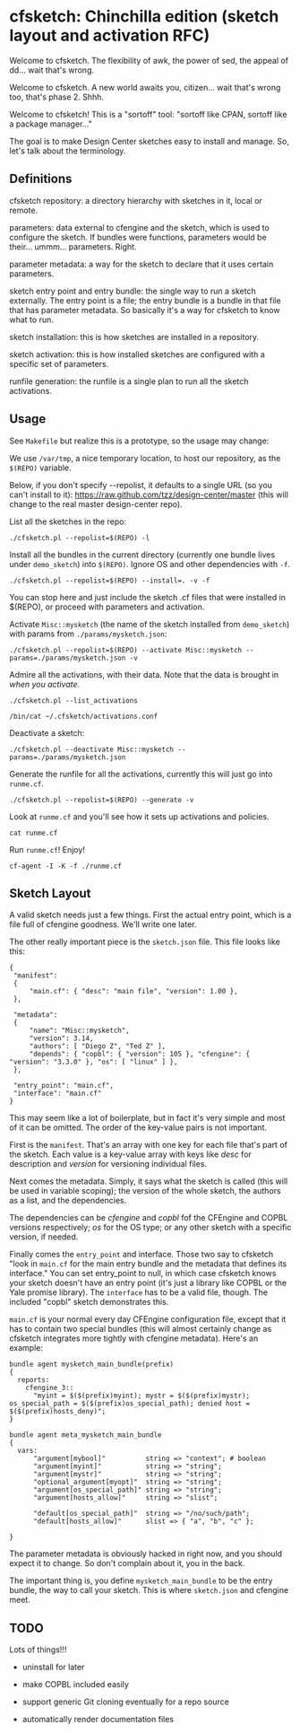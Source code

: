 cfsketch: Chinchilla edition (sketch layout and activation RFC)
==========

Welcome to cfsketch.  The flexibility of awk, the power of sed, the appeal of dd... wait that's wrong.

Welcome to cfsketch.  A new world awaits you, citizen... wait that's wrong too, that's phase 2.  Shhh.

Welcome to cfsketch!  This is a "sortoff" tool: "sortoff like CPAN, sortoff like a package manager..."

The goal is to make Design Center sketches easy to install and manage.  So, let's talk about the terminology.

Definitions
----------

cfsketch repository: a directory hierarchy with sketches in it, local or remote.

parameters: data external to cfengine and the sketch, which is used to configure the sketch.  If bundles were functions, parameters would be their... ummm... parameters.  Right.

parameter metadata: a way for the sketch to declare that it uses certain parameters.

sketch entry point and entry bundle: the single way to run a sketch externally.  The entry point is a file; the entry bundle is a bundle in that file that has parameter metadata.  So basically it's a way for cfsketch to know what to run.

sketch installation: this is how sketches are installed in a repository.

sketch activation: this is how installed sketches are configured with a specific set of parameters.

runfile generation: the runfile is a single plan to run all the sketch activations.

Usage
----------

See `Makefile` but realize this is a prototype, so the usage may change:

We use `/var/tmp`, a nice temporary location, to host our repository, as the `$(REPO)` variable.

Below, if you don't specify --repolist, it defaults to a single URL (so you can't install to it): https://raw.github.com/tzz/design-center/master (this will change to the real master design-center repo).

List all the sketches in the repo:

    ./cfsketch.pl --repolist=$(REPO) -l

Install all the bundles in the current directory (currently one bundle lives under `demo_sketch`) into `$(REPO)`.  Ignore OS and other dependencies with `-f`.

    ./cfsketch.pl --repolist=$(REPO) --install=. -v -f

You can stop here and just include the sketch .cf files that were
installed in $(REPO), or proceed with parameters and activation.

Activate `Misc::mysketch` (the name of the sketch installed from `demo_sketch`) with params from `./params/mysketch.json`:

    ./cfsketch.pl --repolist=$(REPO) --activate Misc::mysketch --params=./params/mysketch.json -v

Admire all the activations, with their data.  Note that the data is brought in *when you activate*.

    ./cfsketch.pl --list_activations

    /bin/cat ~/.cfsketch/activations.conf

Deactivate a sketch:

    ./cfsketch.pl --deactivate Misc::mysketch --params=./params/mysketch.json

Generate the runfile for all the activations, currently this will just go into `runme.cf`.

    ./cfsketch.pl --repolist=$(REPO) --generate -v

Look at `runme.cf` and you'll see how it sets up activations and policies.
    
    cat runme.cf
    
Run `runme.cf`!  Enjoy!

    cf-agent -I -K -f ./runme.cf


Sketch Layout
----------

A valid sketch needs just a few things.  First the actual entry point, which is a file full of cfengine goodness.  We'll write one later.

The other really important piece is the `sketch.json` file.  This file looks like this:

    
    { 
     "manifest":
     {
         "main.cf": { "desc": "main file", "version": 1.00 },
     },

     "metadata":
     {
         "name": "Misc::mysketch",
         "version": 3.14,
         "authors": [ "Diego Z", "Ted Z" ],
         "depends": { "copbl": { "version": 105 }, "cfengine": { "version": "3.3.0" }, "os": [ "linux" ] },
     },

     "entry_point": "main.cf",
     "interface": "main.cf"
    }

This may seem like a lot of boilerplate, but in fact it's very simple and most of it can be omitted.  The order of the key-value pairs is not important.

First is the `manifest`.  That's an array with one key for each file that's part of the sketch.  Each value is a key-value array with keys like _desc_ for description and _version_ for versioning individual files.

Next comes the metadata.  Simply, it says what the sketch is called (this will be used in variable scoping); the version of the whole sketch, the authors as a list, and the dependencies.

The dependencies can be _cfengine_ and _copbl_ fof the CFEngine and COPBL versions respectively; _os_ for the OS type; or any other sketch with a specific version, if needed.

Finally comes the `entry_point` and interface.  Those two say to cfsketch "look in `main.cf` for the main entry bundle and the metadata that defines its interface."  You can set entry_point to null, in which case cfsketch knows your sketch doesn't have an entry point (it's just a library like COPBL or the Yale promise library).  The `interface` has to be a valid file, though.  The included "copbl" sketch demonstrates this.

`main.cf` is your normal every day CFEngine configuration file, except that it has to contain two special bundles (this will almost certainly change as cfsketch integrates more tightly with cfengine metadata).  Here's an example: 

    bundle agent mysketch_main_bundle(prefix)
    {
      reports:
        cfengine_3::
          "myint = $($(prefix)myint); mystr = $($(prefix)mystr); os_special_path = $($(prefix)os_special_path); denied host = $($(prefix)hosts_deny)";
    }

    bundle agent meta_mysketch_main_bundle
    {
      vars:
          "argument[mybool]"          string => "context"; # boolean
          "argument[myint]"           string => "string";
          "argument[mystr]"           string => "string";
          "optional_argument[myopt]"  string => "string";
          "argument[os_special_path]" string => "string";
          "argument[hosts_allow]"     string => "slist";

          "default[os_special_path]"  string => "/no/such/path";
          "default[hosts_allow]"      slist => { "a", "b", "c" };

    }

The parameter metadata is obviously hacked in right now, and you should expect it to change.  So don't complain about it, you in the back.

The important thing is, you define `mysketch_main_bundle` to be the entry bundle, the way to call your sketch.  This is where `sketch.json` and cfengine meet.

TODO
----------

Lots of things!!!

* uninstall for later

* make COPBL included easily

* support generic Git cloning eventually for a repo source

* automatically render documentation files
